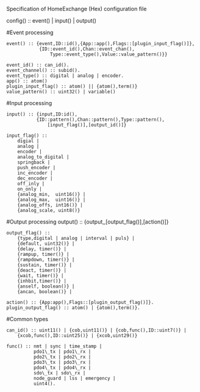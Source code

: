 Specification of HomeExchange (Hex) configuration file

config() :: event() | input() | output()

#Event processing

	event() :: {event,ID::id(),{App::app(),Flags::[plugin_input_flag()]},
		        {ID::event_id(),Chan::event_chan(),
					Type::event_type(),Value::value_pattern()}}

	event_id() :: can_id().
	event_channel() :: subid().
	event_type() :: digital | analog | encoder.
	app() :: atom()
	plugin_input_flag() :: atom() || {atom(),term()}
	value_pattern() :: uint32() | variable()

#Input processing

	input() :: {input,ID:id(),
	           {ID::pattern(),Chan::pattern(),Type::pattern(),
				   [input_flag()],[output_id()]}

    input_flag() ::
		digial |
		analog |
		encoder |
		analog_to_digital |
		springback |
		push_encoder |
		inc_encoder |
		dec_encoder |
		off_inly |
		on_only |
		{analog_min,  uint16()} |
		{analog_max,  uint16()} |
		{analog_offs, int16()} |
		{analog_scale, uint8()}

#Output processing
	output() :: {output,<id>,[output_flag()],[action()]}

	output_flag() ::
		{type,digital | analog | interval | puls} |
		{default, uint32()} |
		{delay, timer()} |
	    {rampup, timer()} |
		{rampdown, timer()} |
		{sustain, timer()} |
		{deact, timer()} |
		{wait, timer()} |
		{inhbit,timer()} |
		{anself, boolean()} |
		{ancan, boolean()} |

	action() :: {App:app(),Flags::[plugin_output_flag()]}.
    plugin_output_flag() :: atom() | {atom(),term()}.


#Common types

	can_id() :: uint11() | {cob,uint11()} | {cob,func(),ID::uint7()} |
		{xcob,func(),ID::uint25()} | {xcob,uint29()}
	         
	func() :: nmt | sync | time_stamp |
		      pdo1\_tx | pdo1\_rx |
  		      pdo2\_tx | pdo2\_rx |
   		      pdo3\_tx | pdo3\_rx |
   		      pdo4\_tx | pdo4\_rx |
   		      sdo\_tx | sdo\_rx |
			  node_guard | lss | emergency |
			  uint4().

